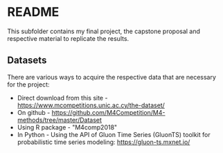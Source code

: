 # README

This subfolder contains my final project, the capstone proposal and respective material to replicate the results. 

## Datasets

There are various ways to acquire the respective data that are necessary for the project:

- Direct download from this site - https://www.mcompetitions.unic.ac.cy/the-dataset/
- On github - https://github.com/M4Competition/M4-methods/tree/master/Dataset
- Using R package - "M4comp2018"
- In Python - Using the API of Gluon Time Series (GluonTS) toolkit for probabilistic time series modeling: https://gluon-ts.mxnet.io/
